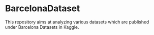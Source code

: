 # BarcelonaDataset
This repository aims at analyzing various datasets which are published under Barcelona Datasets in Kaggle.
